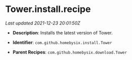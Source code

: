 # Tower.install.recipe

_Last updated 2021-12-23 20:01:50Z_

- **Description**: Installs the latest version of Tower.

- **Identifier**: `com.github.homebysix.install.Tower`

- **Parent Recipes**: `com.github.homebysix.download.Tower`
